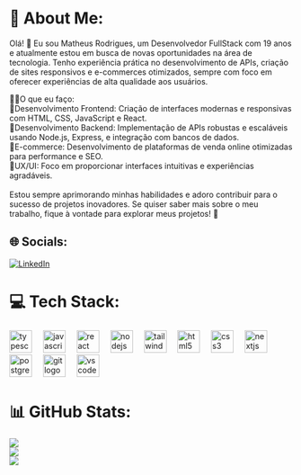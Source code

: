 # 💫 About Me:
Olá! 👋 Eu sou Matheus Rodrigues, um Desenvolvedor FullStack com 19 anos e atualmente estou em busca de novas oportunidades na área de tecnologia. Tenho experiência prática no desenvolvimento de APIs, criação de sites responsivos e e-commerces otimizados, sempre com foco em oferecer experiências de alta qualidade aos usuários.

🐱‍👤O que eu faço:<br>
📌Desenvolvimento Frontend: Criação de interfaces modernas e responsivas com HTML, CSS, JavaScript e React.<br>
📌Desenvolvimento Backend: Implementação de APIs robustas e escaláveis usando Node.js, Express, e integração com bancos de dados.<br>
📌E-commerce: Desenvolvimento de plataformas de venda online otimizadas para performance e SEO.<br>
📌UX/UI: Foco em proporcionar interfaces intuitivas e experiências agradáveis.<br><br>
Estou sempre aprimorando minhas habilidades e adoro contribuir para o sucesso de projetos inovadores. Se quiser saber mais sobre o meu trabalho, fique à vontade para explorar meus projetos! 🚀<br>

## 🌐 Socials:
[![LinkedIn](https://img.shields.io/badge/LinkedIn-%230077B5.svg?logo=linkedin&logoColor=white)](https://linkedin.com/in/https://www.linkedin.com/in/matheus-rodrigues-da-silveira/) 

# 💻 Tech Stack:
###
<div align="left">
  <img src="https://cdn.jsdelivr.net/gh/devicons/devicon/icons/typescript/typescript-plain.svg" height="40" alt="typescript logo"  />
  <img width="12" />
  <img src="https://cdn.jsdelivr.net/gh/devicons/devicon/icons/javascript/javascript-plain.svg" height="40" alt="javascript logo"  />
  <img width="12" />
  <img src="https://cdn.jsdelivr.net/gh/devicons/devicon/icons/react/react-original.svg" height="40" alt="react logo"  />
  <img width="12" />
  <img src="https://cdn.jsdelivr.net/gh/devicons/devicon/icons/nodejs/nodejs-original.svg" height="40" alt="nodejs logo"  />
  <img width="12" />
  <img src="https://cdn.simpleicons.org/tailwindcss/06B6D4" height="40" alt="tailwindcss logo"  />
  <img width="12" />
  <img src="https://cdn.jsdelivr.net/gh/devicons/devicon/icons/html5/html5-original.svg" height="40" alt="html5 logo"  />
  <img width="12" />
  <img src="https://cdn.jsdelivr.net/gh/devicons/devicon/icons/css3/css3-original.svg" height="40" alt="css3 logo"  />
  <img width="12" />
  <img src="https://cdn.jsdelivr.net/gh/devicons/devicon/icons/nextjs/nextjs-original.svg" height="40" alt="nextjs logo"  />
  <img width="12" />
  <img src="https://cdn.jsdelivr.net/gh/devicons/devicon/icons/postgresql/postgresql-original.svg" height="40" alt="postgresql logo"  />
  <img width="12" />
  <img src="https://cdn.jsdelivr.net/gh/devicons/devicon/icons/git/git-original.svg" height="40" alt="git logo"  />
  <img width="12" />
  <img src="https://cdn.jsdelivr.net/gh/devicons/devicon/icons/vscode/vscode-original.svg" height="40" alt="vscode logo"  />
</div>

###

# 📊 GitHub Stats:
![](https://github-readme-stats.vercel.app/api?username=MatheusRodriguesdaSilveira&theme=ayu-mirage&hide_border=false&include_all_commits=true&count_private=false)<br/>
![](https://github-readme-streak-stats.herokuapp.com/?user=MatheusRodriguesdaSilveira&theme=ayu-mirage&hide_border=false)<br/>
![](https://github-readme-stats.vercel.app/api/top-langs/?username=MatheusRodriguesdaSilveira&theme=ayu-mirage&hide_border=false&include_all_commits=true&count_private=false&layout=compact)

<!-- Proudly created with GPRM ( https://gprm.itsvg.in ) -->
